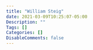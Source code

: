 ```yaml
---
title: "William Steig"
date: 2021-03-09T10:25:07-05:00
Description: ""
Tags: []
Categories: []
DisableComments: false
---
```

